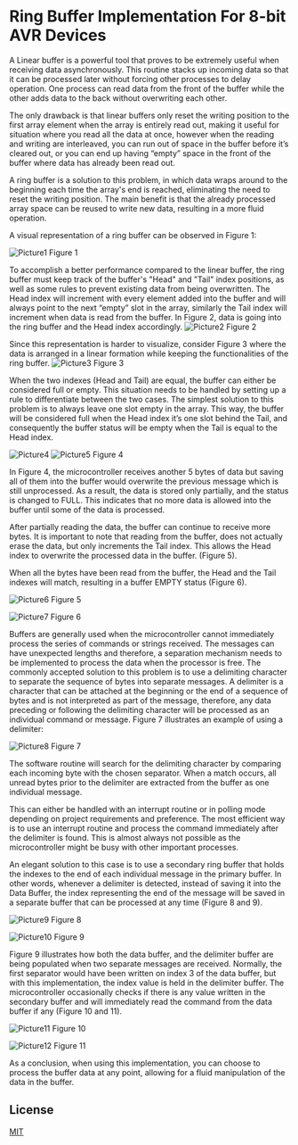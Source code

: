 # Ring Buffer Implementation For 8-bit AVR Devices

A Linear buffer is a powerful tool that proves to be extremely useful when receiving data asynchronously. This routine stacks up incoming data so that it can be processed later without forcing other processes to delay operation. One process can read data from the front of the buffer while the other adds data to the back without overwriting each other.

The only drawback is that linear buffers only reset the writing position to the first array element when the array is entirely read out, making it useful for situation where you read all the data at once, however when the reading and writing are interleaved, you can run out of space in the buffer before it’s cleared out, or you can end up having “empty” space in the front of the buffer where data has already been read out.

A ring buffer is a solution to this problem, in which data wraps around to the beginning each time the array's end is reached, eliminating the need to reset the writing position. The main benefit is that the already processed array space can be reused to write new data, resulting in a more fluid operation.

A visual representation of a ring buffer can be observed in Figure 1:

![Picture1](https://user-images.githubusercontent.com/50441692/193799898-bf537636-9c55-4b31-bec7-08a529a28b1d.png)
Figure 1

To accomplish a better performance compared to the linear buffer, the ring buffer must keep track of the buffer's "Head" and "Tail" index positions, as well as some rules to prevent existing data from being overwritten. The Head index will increment with every element added into the buffer and will always point to the next “empty” slot in the array, similarly the Tail index will increment when data is read from the buffer. In Figure 2, data is going into the ring buffer and the Head index accordingly.
![Picture2](https://user-images.githubusercontent.com/50441692/193799933-51bf3707-d5f7-4ef3-833f-0e0f86bdd9d3.png)
Figure 2

Since this representation is harder to visualize, consider Figure 3 where the data is arranged in a linear formation while keeping the functionalities of the ring buffer.
![Picture3](https://user-images.githubusercontent.com/50441692/193799936-29ad564f-39bb-49c4-8bf0-6aeb171a863c.png)
Figure 3

When the two indexes (Head and Tail) are equal, the buffer can either be considered full or empty. This situation needs to be handled by setting up a rule to differentiate between the two cases. The simplest solution to this problem is to always leave one slot empty in the array. This way, the buffer will be considered full when the Head index it’s one slot behind the Tail, and consequently the buffer status will be empty when the Tail is equal to the Head index.

![Picture4](https://user-images.githubusercontent.com/50441692/193799938-1651168b-20c2-4e71-80d9-d1947b865d6c.png)
![Picture5](https://user-images.githubusercontent.com/50441692/193799939-bc36c079-9f06-4012-8875-88031587f12c.png)
Figure 4

In Figure 4, the microcontroller receives another 5 bytes of data but saving all of them into the buffer would overwrite the previous message which is still unprocessed. As a result, the data is stored only partially, and the status is changed to FULL. This indicates that no more data is allowed into the buffer until some of the data is processed.

After partially reading the data, the buffer can continue to receive more bytes. It is important to note that reading from the buffer, does not actually erase the data, but only increments the Tail index. This allows the Head index to overwrite the processed data in the buffer. (Figure 5).


When all the bytes have been read from the buffer, the Head and the Tail indexes will match, resulting in a buffer EMPTY status (Figure 6).

![Picture6](https://user-images.githubusercontent.com/50441692/193799941-0e872180-cba9-4b62-85b3-147a27905462.png)
Figure 5


![Picture7](https://user-images.githubusercontent.com/50441692/193799944-4b66ca08-fdcf-4ce2-ae1b-45930e2cad11.png)
Figure 6

Buffers are generally used when the microcontroller cannot immediately process the series of commands or strings received. The messages can have unexpected lengths and therefore, a separation mechanism needs to be implemented to process the data when the processor is free. The commonly accepted solution to this problem is to use a delimiting character to separate the sequence of bytes into separate messages. A delimiter is a character that can be attached at the beginning or the end of a sequence of bytes and is not interpreted as part of the message, therefore, any data preceding or following the delimiting character will be processed as an individual command or message. Figure 7 illustrates an example of using a delimiter:

![Picture8](https://user-images.githubusercontent.com/50441692/193799946-6a4ab72f-17f2-4442-84c8-dce23455cbc4.png)
Figure 7

The software routine will search for the delimiting character by comparing each incoming byte with the chosen separator. When a match occurs, all unread bytes prior to the delimiter are extracted from the buffer as one individual message. 

This can either be handled with an interrupt routine or in polling mode depending on project requirements and preference. The most efficient way is to use an interrupt routine and process the command immediately after the delimiter is found.  This is almost always not possible as the microcontroller might be busy with other important processes.

An elegant solution to this case is to use a secondary ring buffer that holds the indexes to the end of each individual message in the primary buffer. In other words, whenever a delimiter is detected, instead of saving it into the Data Buffer, the index representing the end of the message will be saved in a separate buffer that can be processed at any time (Figure 8 and 9).


![Picture9](https://user-images.githubusercontent.com/50441692/193799948-ebd81825-05f7-4e17-b162-a58ba3a7c861.png)
Figure 8

![Picture10](https://user-images.githubusercontent.com/50441692/193799950-d6ea8f98-ae4e-4dd7-bc6a-e8c6c1d03abe.png)
Figure 9

Figure 9 illustrates how both the data buffer, and the delimiter buffer are being populated when two separate messages are received. Normally, the first separator would have been written on index 3 of the data buffer, but with this implementation, the index value is held in the delimiter buffer. The microcontroller occasionally checks if there is any value written in the secondary buffer and will immediately read the command from the data buffer if any (Figure 10 and 11).


![Picture11](https://user-images.githubusercontent.com/50441692/193799951-84cadf23-dbe1-4da3-b2d4-5d92172c47f1.png)
Figure 10

![Picture12](https://user-images.githubusercontent.com/50441692/193799954-899beea5-f79a-49fb-b042-94424448d26a.png)
Figure 11

As a conclusion, when using this implementation, you can choose to process the buffer data at any point, allowing for a fluid manipulation of the data in the buffer.

## License
[MIT](https://choosealicense.com/licenses/mit/)
